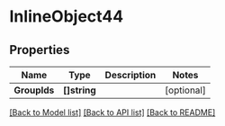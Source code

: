 # InlineObject44

## Properties

Name | Type | Description | Notes
------------ | ------------- | ------------- | -------------
**GroupIds** | **[]string** |  | [optional] 

[[Back to Model list]](../README.md#documentation-for-models) [[Back to API list]](../README.md#documentation-for-api-endpoints) [[Back to README]](../README.md)


